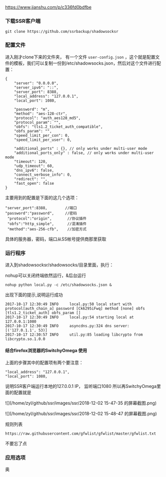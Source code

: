 https://www.jianshu.com/p/c336fd0bdfbe

### 下载SSR客户端

```
git clone https://github.com/ssrbackup/shadowsocksr
```

### 配置文件

进入刚才clone下来的文件夹， 有一个文件 `user-config.json` ，这个就是配置文件的模板，我们可以复制一份到/etc/shadowsocks.json，然后对这个文件进行配置：

```
{
    "server": "0.0.0.0",
    "server_ipv6": "::",
    "server_port": 8388,
    "local_address": "127.0.0.1",
    "local_port": 1080,

    "password": "m",
    "method": "aes-128-ctr",
    "protocol": "auth_aes128_md5",
    "protocol_param": "",
    "obfs": "tls1.2_ticket_auth_compatible",
    "obfs_param": "",
    "speed_limit_per_con": 0,
    "speed_limit_per_user": 0,

    "additional_ports" : {}, // only works under multi-user mode
    "additional_ports_only" : false, // only works under multi-user mode
    "timeout": 120,
    "udp_timeout": 60,
    "dns_ipv6": false,
    "connect_verbose_info": 0,
    "redirect": "",
    "fast_open": false
}
```

主要用到的配置是下面的这几个选项：

```
"server_port":8388,        //端口
"password":"password",     //密码
 "protocol":"origin",       //协议插件
 "obfs":"http_simple",      //混淆插件
 "method":"aes-256-cfb",    //加密方式
```

具体的服务器，密码，端口从SS帐号提供商那里获取

### 运行程序

进入到shadowsocksr/shadowsocks/目录里面，执行：

nohup可以关闭终端依然运行，&后台运行

```
nohup python local.py -c /etc/shadowsocks.json &
```

出现下面的提示,说明运行成功

```
2017-10-17 12:30:49 INFO     local.py:50 local start with protocol[auth_chain_a] password [Ck6295iFwq] method [none] obfs [tls1.2_ticket_auth] obfs_param []
2017-10-17 12:30:49 INFO     local.py:54 starting local at 127.0.0.1:1080
2017-10-17 12:30:49 INFO     asyncdns.py:324 dns server: [('127.0.1.1', 53)]
2017-10-17 12:30:57 INFO     util.py:85 loading libcrypto from libcrypto.so.1.0.0
```

#### 结合firefox浏览器的SwitchyOmega 使用

上面的步骤其中的配置项有两个要注意：

```
"local_address": "127.0.0.1",                                                                                                                                                          
"local_port": 1080,
```

说明SSR客户端运行本地的127.0.0.1 IP， 监听端口1080
 所以再SwitchyOmega里面的配置就是

 ![](/home/zyl/github/ssr/images/ssr/2018-12-02 15-47-35 的屏幕截图.png)

 

 ![](/home/zyl/github/ssr/images/ssr/2018-12-02 15-48-47 的屏幕截图.png)

 规则列表

```
https://raw.githubusercontent.com/gfwlist/gfwlist/master/gfwlist.txt
```

不要忘了点

### 应用选项

奥 